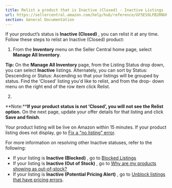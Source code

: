 ```yaml
---
title: Relist a product that is Inactive (Closed) - Inactive Listings
url: https://sellercentral.amazon.com/help/hub/reference/GF5ES9LFB2RNU6R8
section: General Documentation
---
```


If your product’s status is **Inactive (Closed)** , you can relist it at any
time. Follow these steps to relist an Inactive (Closed) product:

  1. From the **Inventory** menu on the Seller Central home page, select **Manage All Inventory**.

**Tip:** On the **Manage All Inventory** page, from the Listing Status drop
down, you can select **Inactive** listings. Alternately, you can sort by
Status: Descending or Status: Ascending so that your listings will be grouped
by status. Find the ‘Closed’ listing you'd like to relist, and from the drop-
down menu on the right end of the row item click Relist.

  2.   

**Note:****If your product status is not ‘Closed’, you will not see the Relist
option.** On the next page, update your offer details for that listing and
click **Save and finish**.

Your product listing will be live on Amazon within 15 minutes. If your product
listing does not display, go to [Fix a "no listing"
error](/gp/help/G200252930).

For more information on resolving other Inactive statuses, refer to the
following:

  * If your listing is **Inactive (Blocked)** , go to [Blocked Listings](/gp/help/GGKKCTPTVTF95E5)
  * If your listing is **Inactive (Out of Stock)** , go to [Why are my products showing as out-of-stock?](/gp/help/21291)
  * If your listing is **Inactive (Potential Pricing Alert)** , go to [Unblock listings that have pricing errors](/gp/help/201686950).

